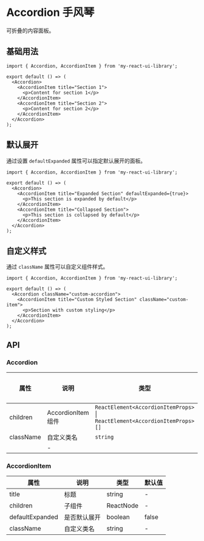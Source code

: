 # Accordion 手风琴

可折叠的内容面板。

## 基础用法

```tsx
import { Accordion, AccordionItem } from 'my-react-ui-library';

export default () => (
  <Accordion>
    <AccordionItem title="Section 1">
      <p>Content for section 1</p>
    </AccordionItem>
    <AccordionItem title="Section 2">
      <p>Content for section 2</p>
    </AccordionItem>
  </Accordion>
);
```

## 默认展开

通过设置 `defaultExpanded` 属性可以指定默认展开的面板。

```tsx
import { Accordion, AccordionItem } from 'my-react-ui-library';

export default () => (
  <Accordion>
    <AccordionItem title="Expanded Section" defaultExpanded={true}>
      <p>This section is expanded by default</p>
    </AccordionItem>
    <AccordionItem title="Collapsed Section">
      <p>This section is collapsed by default</p>
    </AccordionItem>
  </Accordion>
);
```

## 自定义样式

通过 `className` 属性可以自定义组件样式。

```tsx
import { Accordion, AccordionItem } from 'my-react-ui-library';

export default () => (
  <Accordion className="custom-accordion">
    <AccordionItem title="Custom Styled Section" className="custom-item">
      <p>Section with custom styling</p>
    </AccordionItem>
  </Accordion>
);
```

## API

### Accordion

| 属性      | 说明             | 类型                                                                 | 默认值 |
| --------- | ---------------- | ------------------------------------------------------------------ | ------ |
| children  | AccordionItem 组件 | `ReactElement<AccordionItemProps>` \| `ReactElement<AccordionItemProps>[]` | `-`    |
| className | 自定义类名       | `string`                                                           | `-`    |
                                                        | -      |

### AccordionItem

| 属性            | 说明         | 类型      | 默认值  |
| --------------- | ------------ | --------- | ------- |
| title           | 标题         | string    | -       |
| children        | 子组件       | ReactNode | -       |
| defaultExpanded | 是否默认展开 | boolean   | false   |
| className       | 自定义类名   | string    | -       |